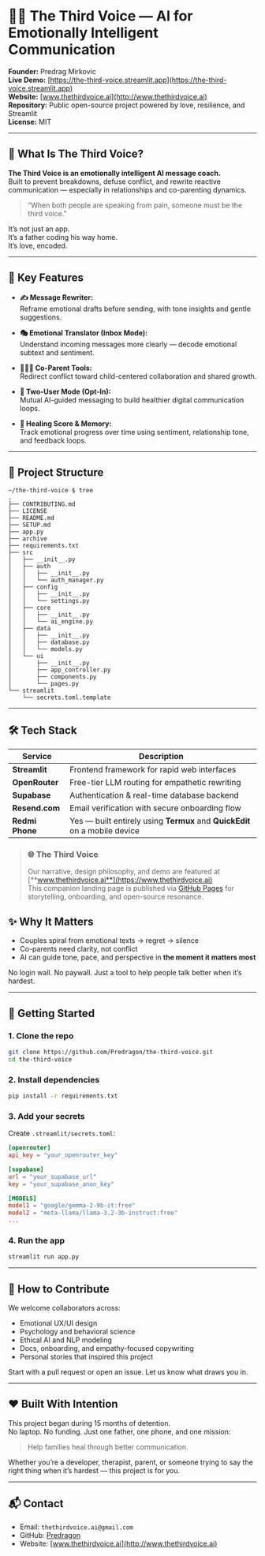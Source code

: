 # 🧠💬 The Third Voice — AI for Emotionally Intelligent Communication  
**Founder:** Predrag Mirkovic  
**Live Demo:** [https://the-third-voice.streamlit.app](https://the-third-voice.streamlit.app)  
**Website:** [www.thethirdvoice.ai](http://www.thethirdvoice.ai)  
**Repository:** Public open-source project powered by love, resilience, and Streamlit  
**License:** MIT

---

## 🌱 What Is The Third Voice?

**The Third Voice is an emotionally intelligent AI message coach.**  
Built to prevent breakdowns, defuse conflict, and rewrite reactive communication — especially in relationships and co-parenting dynamics.

> “When both people are speaking from pain, someone must be the third voice.”

It’s not just an app.  
It’s a father coding his way home.  
It’s love, encoded.

---

## 🔧 Key Features

- **✍️ Message Rewriter:**  
  Reframe emotional drafts before sending, with tone insights and gentle suggestions.

- **🎭 Emotional Translator (Inbox Mode):**  
  Understand incoming messages more clearly — decode emotional subtext and sentiment.

- **👨‍👩‍👧 Co-Parent Tools:**  
  Redirect conflict toward child-centered collaboration and shared growth.

- **💬 Two-User Mode (Opt-In):**  
  Mutual AI-guided messaging to build healthier digital communication loops.

- **🧠 Healing Score & Memory:**  
  Track emotional progress over time using sentiment, relationship tone, and feedback loops.

---

## 📁 Project Structure

```
~/the-third-voice $ tree
.
├── CONTRIBUTING.md
├── LICENSE
├── README.md
├── SETUP.md
├── app.py
├── archive
├── requirements.txt
├── src
│   ├── __init__.py
│   ├── auth
│   │   ├── __init__.py
│   │   └── auth_manager.py
│   ├── config
│   │   ├── __init__.py
│   │   └── settings.py
│   ├── core
│   │   ├── __init__.py
│   │   └── ai_engine.py
│   ├── data
│   │   ├── __init__.py
│   │   ├── database.py
│   │   └── models.py
│   └── ui
│       ├── __init__.py
│       ├── app_controller.py
│       ├── components.py
│       └── pages.py
└── streamlit
    └── secrets.toml.template
```

---

## 🛠️ Tech Stack

| Service       | Description                                     |
|---------------|-------------------------------------------------|
| **Streamlit** | Frontend framework for rapid web interfaces     |
| **OpenRouter**| Free-tier LLM routing for empathetic rewriting  |
| **Supabase**  | Authentication & real-time database backend     |
| **Resend.com**| Email verification with secure onboarding flow  |
| **Redmi Phone**| Yes — built entirely using **Termux** and **QuickEdit** on a mobile device |

> ### 🌐 The Third Voice  
> Our narrative, design philosophy, and demo are featured at [**www.thethirdvoice.ai**](https://www.thethirdvoice.ai)  
> This companion landing page is published via [GitHub Pages](https://github.com/Predragon/Landing-thethirdvoice.ai) for storytelling, onboarding, and open-source resonance.

## ✨ Why It Matters

- Couples spiral from emotional texts → regret → silence  
- Co-parents need clarity, not conflict  
- AI can guide tone, pace, and perspective in **the moment it matters most**

No login wall. No paywall. Just a tool to help people talk better when it’s hardest.

---

## 🚧 Getting Started

### 1. Clone the repo

```bash
git clone https://github.com/Predragon/the-third-voice.git
cd the-third-voice
```

### 2. Install dependencies

```bash
pip install -r requirements.txt
```

### 3. Add your secrets  
Create `.streamlit/secrets.toml`:

```toml
[openrouter]
api_key = "your_openrouter_key"

[supabase]
url = "your_supabase_url"
key = "your_supabase_anon_key"

[MODELS]
model1 = "google/gemma-2-9b-it:free"
model2 = "meta-llama/llama-3.2-3b-instruct:free"
...
```

### 4. Run the app

```bash
streamlit run app.py
```

---

## 🤝 How to Contribute

We welcome collaborators across:

- Emotional UX/UI design  
- Psychology and behavioral science  
- Ethical AI and NLP modeling  
- Docs, onboarding, and empathy-focused copywriting  
- Personal stories that inspired this project

Start with a pull request or open an issue. Let us know what draws you in.

---

## ❤️ Built With Intention

This project began during 15 months of detention.  
No laptop. No funding. Just one father, one phone, and one mission:  

> Help families heal through better communication.  

Whether you’re a developer, therapist, parent, or someone trying to say the right thing when it’s hardest — this project is for you.

---

## 📬 Contact

- Email: `thethirdvoice.ai@gmail.com`  
- GitHub: [Predragon](https://github.com/Predragon)  
- Website: [www.thethirdvoice.ai](http://www.thethirdvoice.ai)
